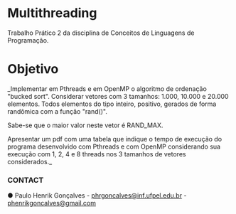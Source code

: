 # **Multithreading**

Trabalho Prático 2 da disciplina de Conceitos de Linguagens de Programação.

# Objetivo
_Implementar em Pthreads e em OpenMP o algoritmo de ordenação "bucked sort". 
Considerar vetores com 3 tamanhos: 1.000, 10.000 e 20.000 elementos. Todos 
elementos do tipo inteiro, positivo, gerados de forma randômica com a função 
"rand()". 

Sabe-se que o maior valor neste vetor é RAND_MAX. 

Apresentar um pdf com uma tabela que indique o tempo de execução do programa 
desenvolvido com Pthreads e com OpenMP considerando sua execução com 1, 2, 4 
e 8 threads nos 3 tamanhos de vetores considerados._

### CONTACT

● Paulo Henrik Gonçalves
    - phrgoncalves@inf.ufpel.edu.br
    - phenrikgoncalves@gmail.com
